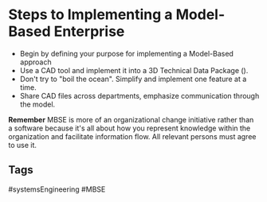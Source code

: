 # Steps to Implementing a Model-Based Enterprise

* Begin by defining your purpose for implementing a Model-Based approach
* Use a CAD tool and implement it into a 3D Technical Data Package ().
* Don't try to "boil the ocean". Simplify and implement one feature at a time.
* Share CAD files across departments, emphasize communication through the model.

**Remember** MBSE is more of an organizational change initiative rather than a software because it's all about how you represent knowledge within the organization and facilitate information flow. All relevant persons must agree to use it.
## Tags
#systemsEngineering #MBSE
